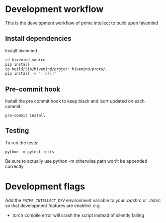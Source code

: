 # Development workflow

This is the development workflow of prime intellect to build upon hivemind

## Install dependencies

Install hivemind  

```bash
cd hivemind_source
pip install .
cp build/lib/hivemind/proto/* hivemind/proto/.
pip install -e ".[all]"```
```

## Pre-commit hook

Install the pre commit hook to keep black and isort updated on each commit:

```
pre-commit install
```

## Testing
To run the tests:

```
python -m pytest tests
```

Be sure to actually use python -m otherwise path won't be appended correctly

# Development flags
Add the `PRIME_INTELLECT_DEV` environment variable to your *.bashrc* or *.zshrc* so that development features are enabled.
e.g.
- torch compile error will crash the script instead of silently failing
